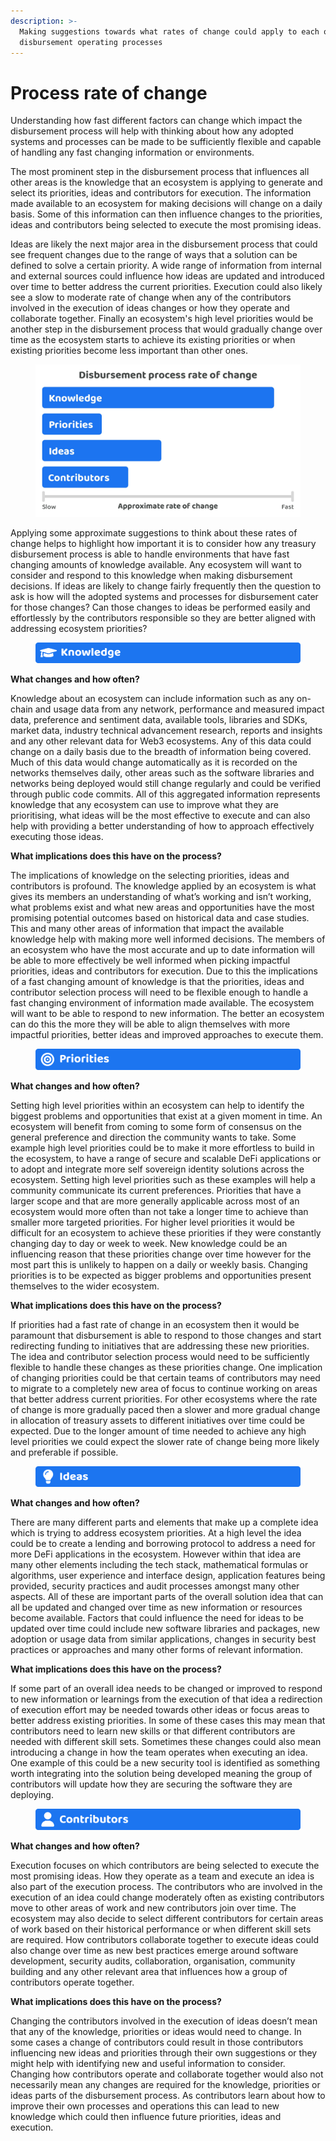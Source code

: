 ```yaml
---
description: >-
  Making suggestions towards what rates of change could apply to each of the
  disbursement operating processes
---
```


# Process rate of change

Understanding how fast different factors can change which impact the disbursement process will help with thinking about how any adopted systems and processes can be made to be sufficiently flexible and capable of handling any fast changing information or environments.

The most prominent step in the disbursement process that influences all other areas is the knowledge that an ecosystem is applying to generate and select its priorities, ideas and contributors for execution. The information made available to an ecosystem for making decisions will change on a daily basis. Some of this information can then influence changes to the priorities, ideas and contributors being selected to execute the most promising ideas.

Ideas are likely the next major area in the disbursement process that could see frequent changes due to the range of ways that a solution can be defined to solve a certain priority. A wide range of information from internal and external sources could influence how ideas are updated and introduced over time to better address the current priorities. Execution could also likely see a slow to moderate rate of change when any of the contributors involved in the execution of ideas changes or how they operate and collaborate together. Finally an ecosystem's high level priorities would be another step in the disbursement process that would gradually change over time as the ecosystem starts to achieve its existing priorities or when existing priorities become less important than other ones.

<figure><img src="../.gitbook/assets/disbursement-process-rate-of-change.jpg" alt=""><figcaption></figcaption></figure>



Applying some approximate suggestions to think about these rates of change helps to highlight how important it is to consider how any treasury disbursement process is able to handle environments that have fast changing amounts of knowledge available. Any ecosystem will want to consider and respond to this knowledge when making disbursement decisions. If ideas are likely to change fairly frequently then the question to ask is how will the adopted systems and processes for disbursement cater for those changes? Can those changes to ideas be performed easily and effortlessly by the contributors responsible so they are better aligned with addressing ecosystem priorities?



<figure><img src="../.gitbook/assets/knowledge-title.png" alt=""><figcaption></figcaption></figure>

**What changes and how often?**

Knowledge about an ecosystem can include information such as any on-chain and usage data from any network, performance and measured impact data, preference and sentiment data, available tools, libraries and SDKs, market data, industry technical advancement research, reports and insights and any other relevant data for Web3 ecosystems. Any of this data could change on a daily basis due to the breadth of information being covered. Much of this data would change automatically as it is recorded on the networks themselves daily, other areas such as the software libraries and networks being deployed would still change regularly and could be verified through public code commits. All of this aggregated information represents knowledge that any ecosystem can use to improve what they are prioritising, what ideas will be the most effective to execute and can also help with providing a better understanding of how to approach effectively executing those ideas.



**What implications does this have on the process?**

The implications of knowledge on the selecting priorities, ideas and contributors is profound. The knowledge applied by an ecosystem is what gives its members an understanding of what’s working and isn’t working, what problems exist and what new areas and opportunities have the most promising potential outcomes based on historical data and case studies. This and many other areas of information that impact the available knowledge help with making more well informed decisions. The members of an ecosystem who have the most accurate and up to date information will be able to more effectively be well informed when picking impactful priorities, ideas and contributors for execution. Due to this the implications of a fast changing amount of knowledge is that the priorities, ideas and contributor selection process will need to be flexible enough to handle a fast changing environment of information made available. The ecosystem will want to be able to respond to new information. The better an ecosystem can do this the more they will be able to align themselves with more impactful priorities, better ideas and improved approaches to execute them.



<figure><img src="../.gitbook/assets/priorities-title.png" alt=""><figcaption></figcaption></figure>

**What changes and how often?**

Setting high level priorities within an ecosystem can help to identify the biggest problems and opportunities that exist at a given moment in time. An ecosystem will benefit from coming to some form of consensus on the general preference and direction the community wants to take. Some example high level priorities could be to make it more effortless to build in the ecosystem, to have a range of secure and scalable DeFi applications or to adopt and integrate more self sovereign identity solutions across the ecosystem. Setting high level priorities such as these examples will help a community communicate its current preferences. Priorities that have a larger scope and that are more generally applicable across most of an ecosystem would more often than not take a longer time to achieve than smaller more targeted priorities. For higher level priorities it would be difficult for an ecosystem to achieve these priorities if they were constantly changing day to day or week to week. New knowledge could be an influencing reason that these priorities change over time however for the most part this is unlikely to happen on a daily or weekly basis. Changing priorities is to be expected as bigger problems and opportunities present themselves to the wider ecosystem.



**What implications does this have on the process?**

If priorities had a fast rate of change in an ecosystem then it would be paramount that disbursement is able to respond to those changes and start redirecting funding to initiatives that are addressing these new priorities. The idea and contributor selection process would need to be sufficiently flexible to handle these changes as these priorities change. One implication of changing priorities could be that certain teams of contributors may need to migrate to a completely new area of focus to continue working on areas that better address current priorities. For other ecosystems where the rate of change is more gradually paced then a slower and more gradual change in allocation of treasury assets to different initiatives over time could be expected. Due to the longer amount of time needed to achieve any high level priorities we could expect the slower rate of change being more likely and preferable if possible.



<figure><img src="../.gitbook/assets/ideas-title.png" alt=""><figcaption></figcaption></figure>

**What changes and how often?**

There are many different parts and elements that make up a complete idea which is trying to address ecosystem priorities. At a high level the idea could be to create a lending and borrowing protocol to address a need for more DeFi applications in the ecosystem. However within that idea are many other elements including the tech stack, mathematical formulas or algorithms, user experience and interface design, application features being provided, security practices and audit processes amongst many other aspects. All of these are important parts of the overall solution idea that can all be updated and changed over time as new information or resources become available. Factors that could influence the need for ideas to be updated over time could include new software libraries and packages, new adoption or usage data from similar applications, changes in security best practices or approaches and many other forms of relevant information.



**What implications does this have on the process?**

If some part of an overall idea needs to be changed or improved to respond to new information or learnings from the execution of that idea a redirection of execution effort may be needed towards other ideas or focus areas to better address existing priorities. In some of these cases this may mean that contributors need to learn new skills or that different contributors are needed with different skill sets. Sometimes these changes could also mean introducing a change in how the team operates when executing an idea. One example of this could be a new security tool is identified as something worth integrating into the solution being developed meaning the group of contributors will update how they are securing the software they are deploying.



<figure><img src="../.gitbook/assets/contributors-title.png" alt=""><figcaption></figcaption></figure>

**What changes and how often?**

Execution focuses on which contributors are being selected to execute the most promising ideas. How they operate as a team and execute an idea is also part of the execution process. The contributors who are involved in the execution of an idea could change moderately often as existing contributors move to other areas of work and new contributors join over time. The ecosystem may also decide to select different contributors for certain areas of work based on their historical performance or when different skill sets are required. How contributors collaborate together to execute ideas could also change over time as new best practices emerge around software development, security audits, collaboration, organisation, community building and any other relevant area that influences how a group of contributors operate together.



**What implications does this have on the process?**

Changing the contributors involved in the execution of ideas doesn’t mean that any of the knowledge, priorities or ideas would need to change. In some cases a change of contributors could result in those contributors influencing new ideas and priorities through their own suggestions or they might help with identifying new and useful information to consider. Changing how contributors operate and collaborate together would also not necessarily mean any changes are required for the knowledge, priorities or ideas parts of the disbursement process. As contributors learn about how to improve their own processes and operations this can lead to new knowledge which could then influence future priorities, ideas and execution.
